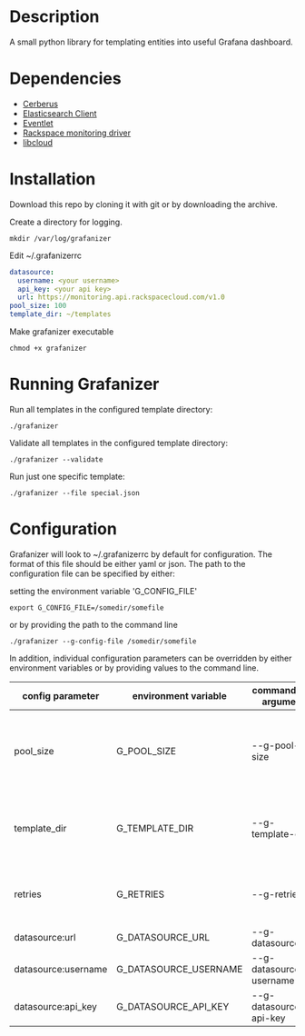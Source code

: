 Description
===========

A small python library for templating entities into useful Grafana dashboard.

Dependencies
============
* [Cerberus](https://cerberus.readthedocs.org/en/latest/)
* [Elasticsearch Client](https://elasticsearch-py.readthedocs.org/en/master/)
* [Eventlet](http://eventlet.net/)
* [Rackspace monitoring driver](https://github.com/racker/rackspace-monitoring)
* [libcloud](https://libcloud.apache.org/)

Installation
============

Download this repo by cloning it with git or by downloading the archive.

Create a directory for logging.
```shell
mkdir /var/log/grafanizer
```

Edit ~/.grafanizerrc
```yaml
datasource:
  username: <your username>
  api_key: <your api key>
  url: https://monitoring.api.rackspacecloud.com/v1.0
pool_size: 100
template_dir: ~/templates
```

Make grafanizer executable
```shell
chmod +x grafanizer
```

Running Grafanizer
==================

Run all templates in the configured template directory:

```shell
./grafanizer
```

Validate all templates in the configured template directory:
```shell
./grafanizer --validate
```

Run just one specific template:
```shell
./grafanizer --file special.json
```

Configuration
=============
Grafanizer will look to ~/.grafanizerrc by default for configuration.
The format of this file should be either yaml or json. The path to the configuration file can be specified by either:

setting the environment variable 'G_CONFIG_FILE'
```shell
export G_CONFIG_FILE=/somedir/somefile
```

or by providing the path to the command line
```shell
./grafanizer --g-config-file /somedir/somefile
```

In addition, individual configuration parameters can be overridden by either environment variables or by providing values to the command line.

| config parameter    | environment variable  | command line argument   | description |
| ----------------    | --------------------  | ---------------------   | ----------- |
| pool_size           | G_POOL_SIZE           | --g-pool-size           | Integer number of green thread workers. Defaults to 100 |
| template_dir        | G_TEMPLATE_DIR        | --g-template-dir        | Path to directory containing templates. Defaults to ~/templates |
| retries             | G_RETRIES             | --g-retries             | Number of times to retry if error occurs. |
| datasource:url      | G_DATASOURCE_URL      | --g-datasource_url      | Url |
| datasource:username | G_DATASOURCE_USERNAME | --g-datasource-username | Username |
| datasource:api_key  | G_DATASOURCE_API_KEY  | --g-datasource-api-key  | Api key |
